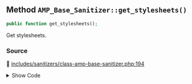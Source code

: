 ## Method `AMP_Base_Sanitizer::get_stylesheets()`

```php
public function get_stylesheets();
```

Get stylesheets.

### Source

:link: [includes/sanitizers/class-amp-base-sanitizer.php:194](../../includes/sanitizers/class-amp-base-sanitizer.php#L194-L204)

<details>
<summary>Show Code</summary>

```php
public function get_stylesheets() {
	$stylesheets = [];
	foreach ( $this->get_styles() as $selector => $properties ) {
		$stylesheet = sprintf( '%s { %s }', $selector, implode( '; ', $properties ) . ';' );
		$stylesheets[ md5( $stylesheet ) ] = $stylesheet;
	}
	return $stylesheets;
}
```

</details>
